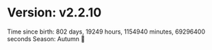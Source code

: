 # Version: v2.2.10
Time since birth: 802 days, 19249 hours, 1154940 minutes, 69296400 seconds
Season: Autumn 🍁
